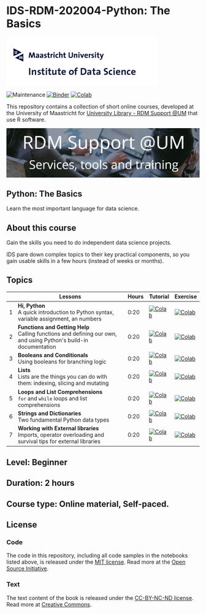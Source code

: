 # IDS-RDM-202004-Python: The Basics


<img align="center" src="./pics/logoIDS.png">


![Maintenance](https://img.shields.io/badge/Maintained%3F-yes-green.svg)
[![Binder](https://mybinder.org/badge.svg)](..)
[![Colab](https://colab.research.google.com/assets/colab-badge.svg)](..)



This repository contains a collection of short online courses, developed at the University of Maastricht for [University Library - RDM Support @UM](https://library.maastrichtuniversity.nl/research-support/rdm/services-tools-training/) that use R software.

<img align="center" src="./pics/logo campus.jpg">


## Python: The Basics

Learn the most important language for data science.


## About this course

Gain the skills you need to do independent data science projects.

IDS pare down complex topics to their key practical components, so you gain usable skills in a few hours (instead of weeks or months).

## Topics

| | Lessons | Hours | Tutorial | Exercise |
|---|---|---|---|---|
|1|**Hi, Python** <br/> A quick introduction to Python syntax, variable assignment, an numbers | 0:20 | [![Colab](https://colab.research.google.com/assets/colab-badge.svg)](https://colab.research.google.com/github/carlosug/IDS-RDM-202004-Python-Basics/blob/master/hi_python.ipynb) | [![Colab](https://colab.research.google.com/assets/colab-badge.svg)](https://colab.research.google.com/github/carlosug/IDS-RDM-202004-Python-Basics/blob/master/Exercise1.ipynb) |
|2|**Functions and Getting Help** <br/> Calling functions and defining our own, and using Python's build-in documentation | 0:20 | [![Colab](https://colab.research.google.com/assets/colab-badge.svg)](..) | [![Colab](https://colab.research.google.com/assets/colab-badge.svg)](..) |
|3|**Booleans and Conditionals** <br/> Using booleans for branching logic | 0:20 | [![Colab](https://colab.research.google.com/assets/colab-badge.svg)](..) | [![Colab](https://colab.research.google.com/assets/colab-badge.svg)](..) |
|4|**Lists** <br/> Lists are the things you can do with them: indexing, slicing and mutating | 0:20 | [![Colab](https://colab.research.google.com/assets/colab-badge.svg)](https://colab.research.google.com/github/carlosug/IDS-RDM-202004-Python-Basics/blob/master/hi_python.ipynb) | [![Colab](https://colab.research.google.com/assets/colab-badge.svg)](https://colab.research.google.com/github/carlosug/IDS-RDM-202004-Python-Basics/blob/master/Exercise1.ipynb) |
|5|**Loops and List Comprehensions** <br/> `for` and `while` loops and list comprehensions | 0:20 | [![Colab](https://colab.research.google.com/assets/colab-badge.svg)](https://colab.research.google.com/github/carlosug/IDS-RDM-202004-Python-Basics/blob/master/hi_python.ipynb) | [![Colab](https://colab.research.google.com/assets/colab-badge.svg)](https://colab.research.google.com/github/carlosug/IDS-RDM-202004-Python-Basics/blob/master/Exercise1.ipynb) |
|6|**Strings and Dictionaries** <br/> Two fundamental Python data types | 0:20 | [![Colab](https://colab.research.google.com/assets/colab-badge.svg)](https://colab.research.google.com/github/carlosug/IDS-RDM-202004-Python-Basics/blob/master/hi_python.ipynb) | [![Colab](https://colab.research.google.com/assets/colab-badge.svg)](https://colab.research.google.com/github/carlosug/IDS-RDM-202004-Python-Basics/blob/master/Exercise1.ipynb) |
|7|**Working with External libraries** <br/> Imports, operator overloading and survival tips for external libraries | 0:20 | [![Colab](https://colab.research.google.com/assets/colab-badge.svg)](https://colab.research.google.com/github/carlosug/IDS-RDM-202004-Python-Basics/blob/master/hi_python.ipynb) | [![Colab](https://colab.research.google.com/assets/colab-badge.svg)](https://colab.research.google.com/github/carlosug/IDS-RDM-202004-Python-Basics/blob/master/Exercise1.ipynb) |
## Level: Beginner

## Duration: 2 hours

## Course type: Online material, Self-paced.



## License

### Code
The code in this repository, including all code samples in the notebooks listed above, is released under the [MIT license](LICENSE-CODE). Read more at the [Open Source Initiative](https://opensource.org/licenses/MIT).

### Text
The text content of the book is released under the [CC-BY-NC-ND license](LICENSE-TEXT). Read more at [Creative Commons](https://creativecommons.org/licenses/by-nc-nd/3.0/us/legalcode).
